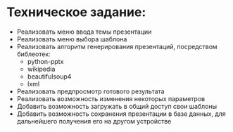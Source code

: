 # Техническое задание:
- Реализовать меню ввода темы презентации
- Реализовать меню выбора шаблона
- Реализовать алгоритм генерирования презентаций, посредством библеотек:
  + python-pptx
  + wikipedia 
  + beautifulsoup4
  + lxml
- Реализовать предпросмотр готового результата
- Реализовать возможность изменения некоторых параметров
- Добавить возможность загружать в общий доступ свои шаблоны
- Добавить возможность сохранения презентации в базе данных, для дальнейшего получения его на другом устройстве